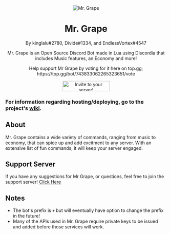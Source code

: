<div align="center">
	<img src="https://i.ibb.co/RpBbyRP/mrgrape.png" title="Mr. Grape" alt="Mr. Grape" />
	<h1>Mr. Grape</h1>
	<p>By kinglalu#2780, Divide#1334, and EndlessVortex#4547<p>
	<p>Mr. Grape is an Open Source Discord Bot made in Lua using Discordia that includes Music features, an Economy and more!</p>
	<p> Help support Mr Grape by voting for it here on top.gg; https://top.gg/bot/743833062265323651/vote </p>
	<p><a href="https://discord.com/oauth2/authorize?client_id=743833062265323651&scope=bot&permissions=0">
	<img src="https://i.ibb.co/bRt9NHb/invite.png" width="147" height="32" alt="Invite to your server!"></a><p>
</div>

### For information regarding hosting/deploying, go to the project's [wiki](https://github.com/kinglalu/Mr.Grape/wiki).

## About

Mr. Grape contains a wide variety of commands, ranging from music to economy, that can spice up and add excitment to any server.
With an extensive list of fun commands, it will keep your server engaged.

## Support Server
If you have any suggestions for Mr Grape, or questions, feel free to join the support server!
[Click Here](https://discord.gg/2RKPmDg2A6)

## Notes
* The bot's prefix is `+` but will eventually have option to change the prefix in the future!
* Many of the APIs used in Mr. Grape require private keys to be issued and added before those services will work.
